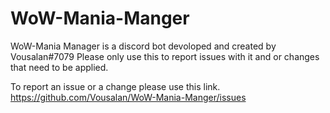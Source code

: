 # WoW-Mania-Manger 

WoW-Mania Manager is a discord bot devoloped and created by Vousalan#7079 Please only use this to report issues with it and or changes that need to be applied. 

To report an issue or a change please use this link.
https://github.com/Vousalan/WoW-Mania-Manger/issues
